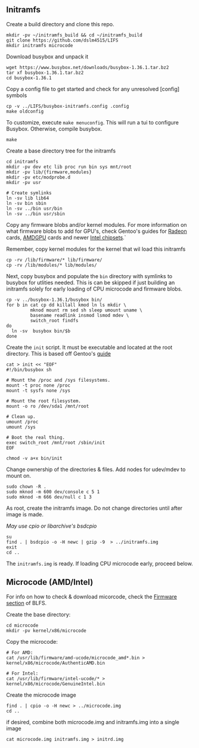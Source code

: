 ## Initramfs

Create a build directory and clone this repo.

```
mkdir -pv ~/initramfs_build && cd ~/initramfs_build
git clone https://github.com/dslm4515/LIFS
mkdir initramfs microcode
```

Download busybox and unpack it
```
wget https://www.busybox.net/downloads/busybox-1.36.1.tar.bz2
tar xf busybox-1.36.1.tar.bz2
cd busybox-1.36.1
```

Copy a config file to get started and check for any unresolved [config] symbols
```
cp -v ../LIFS/busybox-initramfs.config .config
make oldconfig
```

To customize, execute `make menuconfig`. This will run a tui to configure Busybox.
Otherwise, compile busybox.
```
make
```

Create a base directory tree for the initramfs
```
cd initramfs
mkdir -pv dev etc lib proc run bin sys mnt/root
mkdir -pv lib/{firmware,modules}
mkdir -pv etc/modprobe.d
mkdir -pv usr

# Create symlinks
ln -sv lib lib64
ln -sv bin sbin
ln -sv ../bin usr/bin
ln -sv ../bin usr/sbin

```

Copy any firmware blobs and/or kernel modules. 
For more information on what firmware blobs to add for GPU's, check Gentoo's guides for [Radeon](https://wiki.gentoo.org/wiki/Radeon) cards, [AMDGPU](https://wiki.gentoo.org/wiki/AMDGPU) cards and newer [Intel chipsets](https://wiki.gentoo.org/wiki/Intel#Firmware).`

Remember, copy kernel modules for the kernel that wil load this initramfs
```
cp -rv /lib/firmware/* lib/firmware/
cp -rv /lib/modules/* lib/modules/
```

Next, copy busybox and populate the `bin` directory with symlinks to busybox for utlities needed. This is can be skipped if just building an initramfs solely for early loading of CPU microcode and firmware blobs.
```
cp -v ../busybox-1.36.1/busybox bin/
for b in cat cp dd killall kmod ln ls mkdir \
         mknod mount rm sed sh sleep umount uname \
         basename readlink insmod lsmod mdev \
         switch_root findfs
do
  ln -sv  busybox bin/$b
done 
```

Create the `init` script. It must be executable and located at the root directory.
This is based off Gentoo's [guide](https://wiki.gentoo.org/wiki/Custom_Initramfs)
```
cat > init << "EOF"
#!/bin/busybox sh

# Mount the /proc and /sys filesystems.
mount -t proc none /proc
mount -t sysfs none /sys

# Mount the root filesystem.
mount -o ro /dev/sda1 /mnt/root

# Clean up.
umount /proc
umount /sys

# Boot the real thing.
exec switch_root /mnt/root /sbin/init
EOF

chmod -v a+x bin/init

```

Change ownership of the directories & files. Add nodes for udev/mdev to mount on.
```
sudo chown -R .
sudo mknod -m 600 dev/console c 5 1
sudo mknod -m 666 dev/null c 1 3
```

As root, create the initramfs image. Do not change directories until after image is made.

_May use cpio or libarchive's bsdcpio_
```
su
find . | bsdcpio -o -H newc | gzip -9  > ../initramfs.img
exit
cd ..
```

The `initramfs.img` is ready. If loading CPU microcode early, proceed below.

## Microcode (AMD/Intel)

For info on how to check & download micorcode, check the [Firmware section](https://www.linuxfromscratch.org/blfs/view/svn/postlfs/firmware.html) of BLFS.

Create the base directory:
```
cd microcode
mkdir -pv kernel/x86/microcode
```

Copy the microcode:
```
# For AMD:
cat /usr/lib/firmware/amd-ucode/microcode_amd*.bin > kernel/x86/microcode/AuthenticAMD.bin

# For Intel:
cat /usr/lib/firmware/intel-ucode/* > kernel/x86/microcode/GenuineIntel.bin
```

Create the microcode image
```
find . | cpio -o -H newc > ../microcode.img
cd ..
```

if desired, combine both microcode.img and initramfs.img into a single image
```
cat microcode.img initramfs.img > initrd.img
```


